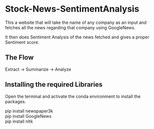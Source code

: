 # Stock-News-SentimentAnalysis

This a website that will take the name of any company as an input and fetches all the news regarding that company using GoogleNews.

It then does Sentiment Analysis of the news fetched and gives a proper Sentiment score.

## The Flow

Extract -> Summarize -> Analyze

## Installing the required Libraries

Open the terminal and activate the conda environment to install the packages.

pip install newspaper3k <br>
pip install GoogleNews <br>
pip install nltk <br>

